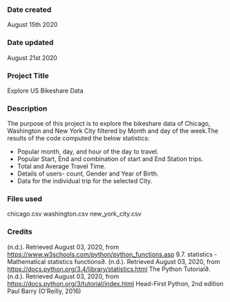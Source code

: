 ### Date created
August 15th 2020

### Date updated
August 21st 2020

### Project Title
Explore US Bikeshare Data

### Description
The purpose of this project is to explore the bikeshare data of Chicago, Washington and New York City filtered by Month and day of the week.The results of the code computed the below statistics:
* Popular month, day, and hour of the day to travel.
* Popular Start, End and combination of start and End Station trips.
* Total and Average Travel Time.
* Details of users- count, Gender and Year of Birth.
* Data for the individual trip for the selected City.

### Files used
chicago.csv
washington.csv
new_york_city.csv

### Credits
(n.d.). Retrieved August 03, 2020, from https://www.w3schools.com/python/python_functions.asp
9.7. statistics - Mathematical statistics functions∂. (n.d.). Retrieved August 03, 2020, from https://docs.python.org/3.4/library/statistics.html
The Python Tutorial∂. (n.d.). Retrieved August 03, 2020, from https://docs.python.org/3/tutorial/index.html
Head-First Python, 2nd edition
Paul Barry (O’Reilly, 2016)

